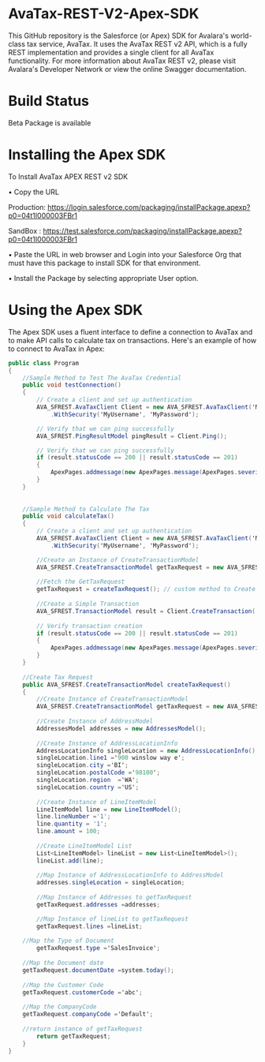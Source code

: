 # AvaTax-REST-V2-Apex-SDK

This GitHub repository is the Salesforce (or Apex) SDK for Avalara's world-class tax service, AvaTax. It uses the AvaTax REST v2 API, which is a fully REST implementation and provides a single client for all AvaTax functionality. For more information about AvaTax REST v2, please visit Avalara's Developer Network or view the online Swagger documentation.

# Build Status

Beta Package is available

# Installing the Apex SDK

To Install AvaTax APEX REST v2 SDK 

• Copy the URL 

Production: https://login.salesforce.com/packaging/installPackage.apexp?p0=04t1I000003FBr1

SandBox : https://test.salesforce.com/packaging/installPackage.apexp?p0=04t1I000003FBr1

• Paste the URL in web browser and Login into your Salesforce Org that must have this package to install SDK for that environment.

• Install the Package by selecting appropriate User option. 


# Using the Apex SDK

The Apex SDK uses a fluent interface to define a connection to AvaTax and to make API calls to calculate tax on transactions. Here's an example of how to connect to AvaTax in Apex:

```csharp
public class Program
{
    //Sample Method to Test The AvaTax Credential
    public void testConnection()
    {
        // Create a client and set up authentication
        AVA_SFREST.AvaTaxClient Client = new AVA_SFREST.AvaTaxClient('MyTestApp', '1.0', AVA_SFREST.Environment.MachineName, AVA_SFREST.AvaTaxEnvironment.Sandbox)
            .WithSecurity('MyUsername', 'MyPassword');

        // Verify that we can ping successfully
        AVA_SFREST.PingResultModel pingResult = Client.Ping();

        // Verify that we can ping successfully
        if (result.statusCode == 200 || result.statusCode == 201)
        {
            ApexPages.addmessage(new ApexPages.message(ApexPages.severity.SUCCESS, 'Connected to AvaTax'));
        }
    }
    
    
    //Sample Method to Calculate The Tax
    public void calculateTax()
    {
        // Create a client and set up authentication
        AVA_SFREST.AvaTaxClient Client = new AVA_SFREST.AvaTaxClient('MyTestApp', '1.0', AVA_SFREST.Environment.MachineName, AVA_SFREST.AvaTaxEnvironment.Sandbox)
            .WithSecurity('MyUsername', 'MyPassword');

        //Create an Instance of CreateTransactionModel
        AVA_SFREST.CreateTransactionModel getTaxRequest = new AVA_SFREST.CreateTransactionModel();
        
        //Fetch the GetTaxRequest
        getTaxRequest = createTaxRequest(); // custom method to Create Tax Request
       
        //Create a Simple Transaction
        AVA_SFREST.TransactionModel result = Client.CreateTransaction('Addresses',getTaxRequest);
      
        // Verify transaction creation 
        if (result.statusCode == 200 || result.statusCode == 201)
        {
            ApexPages.addmessage(new ApexPages.message(ApexPages.severity.SUCCESS, 'Transaction Created in AvaTax'));
        }
    }
    
    //Create Tax Request 
    public AVA_SFREST.CreateTransactionModel createTaxRequest()
    {
        //Create Instance of CreateTransactionModel
        AVA_SFREST.CreateTransactionModel getTaxRequest = new AVA_SFREST.CreateTransactionModel();
        
        //Create Instance of AddressModel
        AddressesModel addresses = new AddressesModel();
		
        //Create Instance of AddressLocationInfo
        AddressLocationInfo singleLocation = new AddressLocationInfo();
        singleLocation.line1 ='900 winslow way e';
        singleLocation.city ='BI';
        singleLocation.postalCode ='98100';
        singleLocation.region  ='WA';
        singleLocation.country ='US';
            
        //Create Instance of LineItemModel
        LineItemModel line = new LineItemModel();
        line.lineNumber ='1';    
        line.quantity = '1';
        line.amount = 100;
        
        //Create LineItemModel List
        List<LineItemModel> lineList = new List<LineItemModel>();
        lineList.add(line);   
        
        //Map Instance of AddressLocationInfo to AddressModel
        addresses.singleLocation = singleLocation;
        
        //Map Instance of Addresses to getTaxRequest
        getTaxRequest.addresses =addresses;

        //Map Instance of lineList to getTaxRequest
        getTaxRequest.lines =lineList;
        
	//Map the Type of Document
        getTaxRequest.type ='SalesInvoice';
        
	//Map the Document date
	getTaxRequest.documentDate =system.today();
	
	//Map the Customer Code
	getTaxRequest.customerCode ='abc';
        
	//Map the CompanyCode
	getTaxRequest.companyCode ='Default';
        
	//return instance of getTaxRequest
        return getTaxRequest;
    }
}
```
